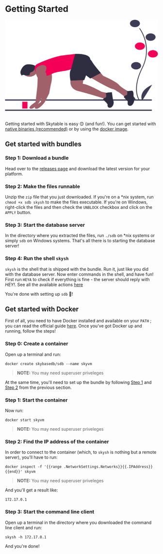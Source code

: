 # Getting Started

<html>
<img src="/img/runner_start.svg" style="height: 300px; width: 100%; ">
</html>
<br>
<br>

Getting started with Skytable is easy 😊 (and fun!). You can get started with [native binaries (recommended)](#get-started-with-bundles) or by using the [docker image](#get-started-with-docker).

## Get started with bundles

### Step 1: Download a bundle

Head over to the [releases page](https://github.com/terrabasedb/terrabase/releases) and download the latest version for your platform.

### Step 2: Make the files runnable

Unzip the `zip` file that you just downloaded. If you're on a *nix system, run `chmod +x sdb skysh` to make the files executable. If you're on Windows, right-click the files and then check the `UNBLOCK` checkbox and click on the `APPLY` button.

### Step 3: Start the database server

In the directory where you extracted the files, run `./sdb` on *nix systems or simply `sdb` on Windows systems. That's all there is to starting the database server!

### Step 4: Run the shell `skysh`

`skysh` is the shell that is shipped with the bundle. Run it, just like you did with the database server. Now enter commands in the shell, and have fun! First run `HEYA` to check if everything is fine - the server should reply with _HEY!_.
See all the available actions [here](/List-Of-Actions)

You're done with setting up `sdb` 🎉!

## Get started with Docker

First of all, you need to have Docker installed and available on your `PATH` ; you can read the official guide [here](https://docs.docker.com/get-docker/). Once you've got Docker up and running, follow the steps!

### Step 0: Create a container

Open up a terminal and run:

``` 
docker create skybasedb/sdb --name skyvm
```

> **NOTE:** You may need superuser priveleges

At the same time, you'll need to set up the bundle by following [Step 1](#step-1-download-a-bundle) and [Step 2](#step-2-make-the-files-runnable) from the previous section.

### Step 1: Start the container

Now run:

``` 
docker start skyvm
```

> **NOTE:** You may need superuser priveleges

### Step 2: Find the IP address of the container

In order to connect to the container (which, to `skysh` is nothing but a remote server), you'll have to run:

``` shell
docker inspect -f '{{range .NetworkSettings.Networks}}{{.IPAddress}}{{end}}' skyvm
```

> **NOTE:** You may need superuser priveleges

And you'll get a result like:

``` text
172.17.0.1
```

### Step 3: Start the command line client

Open up a terminal in the directory where you downloaded the command line client and run:

``` shell
skysh -h 172.17.0.1
```

And you're done!
